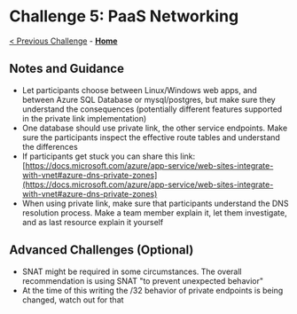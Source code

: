 # Challenge 5: PaaS Networking

[< Previous Challenge](./04-AppGW.md) - **[Home](README.md)**

## Notes and Guidance

* Let participants choose between Linux/Windows web apps, and between Azure SQL Database or mysql/postgres, but make sure they understand the consequences (potentially different features supported in the private link implementation)
* One database should use private link, the other service endpoints. Make sure the participants inspect the effective route tables and understand the differences
* If participants get stuck you can share this link: [https://docs.microsoft.com/azure/app-service/web-sites-integrate-with-vnet#azure-dns-private-zones](https://docs.microsoft.com/azure/app-service/web-sites-integrate-with-vnet#azure-dns-private-zones)
* When using private link, make sure that participants understand the DNS resolution process. Make a team member explain it, let them investigate, and as last resource explain it yourself

## Advanced Challenges (Optional)

* SNAT might be required in some circumstances. The overall recommendation is using SNAT "to prevent unexpected behavior"
* At the time of this writing the /32 behavior of private endpoints is being changed, watch out for that
